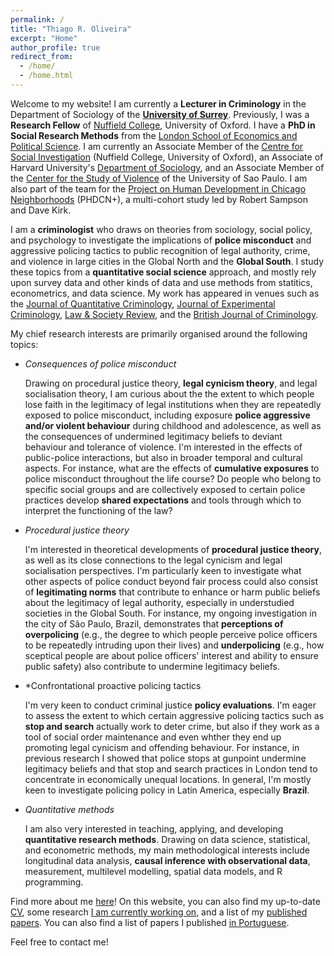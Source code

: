 ```yaml
---
permalink: /
title: "Thiago R. Oliveira"
excerpt: "Home"
author_profile: true
redirect_from: 
  - /home/
  - /home.html
---
```


Welcome to my website! I am currently a **Lecturer in Criminology** in the Department of Sociology of the **[University of Surrey](https://www.surrey.ac.uk/department-sociology)**. Previously, I was a **Research Fellow** of [Nuffield College](https://www.nuffield.ox.ac.uk), University of Oxford. I have a **PhD in Social Research Methods** from the [London School of Economics and Political Science](http://www.lse.ac.uk/methodology). I am currently an Associate Member of the [Centre for Social Investigation](http://csi.nuff.ox.ac.uk) (Nuffield College, University of Oxford), an Associate of Harvard University's [Department of Sociology](https://sociology.fas.harvard.edu/), and an Associate Member of the [Center for the Study of Violence](https://nev.prp.usp.br/en/) of the University of Sao Paulo. I am also part of the team for the [Project on Human Development in Chicago Neighborhoods](https://sites.harvard.edu/phdcn/) (PHDCN+), a multi-cohort study led by Robert Sampson and Dave Kirk.

I am a **criminologist** who draws on theories from sociology, social policy, and psychology to investigate the implications of **police misconduct** and aggressive policing tactics to public recognition of legal authority, crime, and violence in large cities in the Global North and the **Global South**. I study these topics from a **quantitative social science** approach, and mostly rely upon survey data and other kinds of data and use methods from statitics, econometrics, and data science. My work has appeared in venues such as the [Journal of Quantitative Criminology](https://link.springer.com/article/10.1007/s10940-020-09478-2), [Journal of Experimental Criminology](https://osf.io/preprints/socarxiv/v58je/), [Law & Society Review](https://onlinelibrary.wiley.com/doi/abs/10.1111/lasr.12589), and the [British Journal of Criminology](https://academic.oup.com/bjc).

My chief research interests are primarily organised around the following topics:

  - *Consequences of police misconduct*
  
    Drawing on procedural justice theory, **legal cynicism theory**, and legal socialisation theory, I am curious about the the extent to which people lose faith in the legitimacy of legal institutions when they are repeatedly exposed to police misconduct, including exposure **police aggressive and/or violent behaviour**  during childhood and adolescence, as well as the consequences of undermined legitimacy beliefs to deviant behaviour and tolerance of violence. I'm interested in the effects of public-police interactions, but also in broader temporal and cultural aspects. For instance, what are the effects of **cumulative exposures** to police misconduct throughout the life course? Do people who belong to specific social groups and are collectively exposed to certain police practices develop **shared expectations** and tools through which to interpret the functioning of the law?
  
  - *Procedural justice theory*

    I'm interested in theoretical developments of **procedural justice theory**, as well as its close connections to the legal cynicism and legal socialisation perspectives. I'm particularly keen to investigate what other aspects of police conduct beyond fair process could also consist of **legitimating norms** that contribute to enhance or harm public beliefs about the legitimacy of legal authority, especially in understudied societies in the Global South. For instance, my ongoing investigation in the city of São Paulo, Brazil, demonstrates that **perceptions of overpolicing** (e.g., the degree to which people perceive police officers to be repeatedly intruding upon their lives) and **underpolicing** (e.g., how sceptical people are about police officers' interest and ability to ensure public safety) also contribute to undermine legitimacy beliefs.
  
  - *Confrontational proactive policing tactics
  
    I'm very keen to conduct criminal justice **policy evaluations**. I'm eager to assess the extent to which certain aggressive policing tactics such as **stop and search** actually work to deter crime, but also if they work as a tool of social order maintenance and even whther they end up promoting legal cynicism and offending behaviour. For instance, in previous research I showed that police stops at gunpoint undermine legitimacy beliefs and that stop and search practices in London tend to concentrate in economically unequal locations. In general, I'm mostly keen to investigate policing policy in Latin America, especially **Brazil**.
    
  - *Quantitative methods*

    I am also very interested in teaching, applying, and developing **quantitative research methods**. Drawing on data science, statistical, and econometric methods, my main methodological interests include longitudinal data analysis, **causal inference with observational data**, measurement, multilevel modelling, spatial data models, and R programming.


Find more about me [here](https://www.thiagoroliveira.com/aboutme)! On this website, you can also find my up-to-date [CV](https://www.thiagoroliveira.com/cv/), some research [I am currently working on](https://www.thiagoroliveira.com/work-in-progress/), and a list of my [published papers](https://www.thiagoroliveira.com/publications_eng/). You can also find a list of papers I published [in Portuguese](https://www.thiagoroliveira.com/publications_pt/).

Feel free to contact me!
